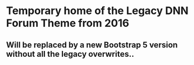 # Temporary home of the Legacy DNN Forum Theme from 2016
## Will be replaced by a new Bootstrap 5 version without all the legacy overwrites..
